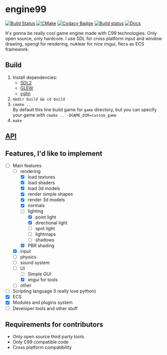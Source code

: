 # engine99

[![Build Status](https://travis-ci.com/engine99team/engine99.svg?branch=master)](https://travis-ci.com/engine99team/engine99)
[![CMake](https://github.com/engine99team/engine99/workflows/CMake/badge.svg)](https://github.com/engine99team/engine99/actions)
[![Codacy Badge](https://app.codacy.com/project/badge/Grade/72bf37a997b5448cbff0767dd94dbb7d)](https://www.codacy.com/gh/engine99team/engine99/dashboard?utm_source=github.com&amp;utm_medium=referral&amp;utm_content=engine99team/engine99&amp;utm_campaign=Badge_Grade)
[![Build status](https://ci.appveyor.com/api/projects/status/ifw6fp4sto7s7cr7?svg=true)](https://ci.appveyor.com/project/AndrewChe7/engine99)
[![Docs](https://img.shields.io/badge/docs-docsforge-blue)](https://engine99.docsforge.com/)

It's gonna be really cool game engine made with C99 technologies. Only open source, only hardcore.
I use SDL for cross platform input and window drawing, opengl for rendering, nuklear for nice
imgui, flecs as ECS framework.

## Build

1. Install dependencies: 
    * [SDL2](https://lazyfoo.net/tutorials/SDL/01_hello_SDL/linux/index.php)
    * [GLEW](http://glew.sourceforge.net/install.html)
    * [cglm](https://github.com/recp/cglm)
2. `mkdir build && cd build`
3. `cmake ..` \
    By default this line build game for `game` directory, but you can specify your game with `cmake .. -DGAME_DIR=custom_game`
4. `make`

## [API](https://engine99.docsforge.com/master/api/)

## Features, I'd like to implement

* [ ] Main features 
  * [ ] rendering 
    * [x] load textures
    * [x] load shaders
    * [x] load 3d models
    * [x] render simple shapes
    * [x] render 3d models
    * [x] normals
    * [ ] lighting
      * [x] point light
      * [x] directional light
      * [ ] spot light
      * [ ] lightmaps
      * [ ] shadows
    * [x] PBR shading
  * [x] input
  * [ ] physics 
  * [ ] sound system 
  * [ ] UI
    * [ ] Simple GUI
    * [x] imgui for tools
  * [ ] other
* [ ] Scripting language (I really love python)
* [x] ECS
* [x] Modules and plugins system
* [ ] Developer tools and other stuff

## Requirements for contributors

* Only open source third party tools
* Only C99 compatible code
* Cross platform compatibility
